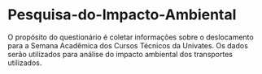 # Pesquisa-do-Impacto-Ambiental
O propósito do questionário é coletar informações sobre o deslocamento para a Semana Acadêmica dos Cursos Técnicos da Univates. Os dados serão utilizados para análise do impacto ambiental dos transportes utilizados.
